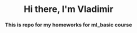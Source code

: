 <h1 align="center">Hi there, I'm Vladimir</h1>
<h3 align="center">This is repo for my homeworks for ml_basic course</h3>
